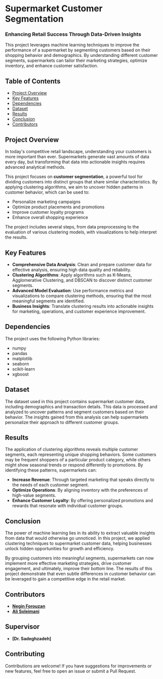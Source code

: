 # Supermarket Customer Segmentation

### Enhancing Retail Success Through Data-Driven Insights

This project leverages machine learning techniques to improve the performance of a supermarket by segmenting customers based on their shopping behavior and demographics. By understanding different customer segments, supermarkets can tailor their marketing strategies, optimize inventory, and enhance customer satisfaction.

## **Table of Contents**

- [Project Overview](#project-overview)
- [Key Features](#key-features)
- [Dependencies](#dependencies)
- [Dataset](#dataset)
- [Results](#results)
- [Conclusion](#conclusion)
- [Contributors](#contributors)

## Project Overview

In today's competitive retail landscape, understanding your customers is more important than ever. Supermarkets generate vast amounts of data every day, but transforming that data into actionable insights requires advanced analytical methods.

This project focuses on **customer segmentation**, a powerful tool for dividing customers into distinct groups that share similar characteristics. By applying clustering algorithms, we aim to uncover hidden patterns in customer behavior, which can be used to:

- Personalize marketing campaigns
- Optimize product placements and promotions
- Improve customer loyalty programs
- Enhance overall shopping experience

The project includes several steps, from data preprocessing to the evaluation of various clustering models, with visualizations to help interpret the results.

## Key Features

- **Comprehensive Data Analysis**: Clean and prepare customer data for effective analysis, ensuring high data quality and reliability.
- **Clustering Algorithms**: Apply algorithms such as K-Means, Agglomerative Clustering, and DBSCAN to discover distinct customer segments.
- **Advanced Model Evaluation**: Use performance metrics and visualizations to compare clustering methods, ensuring that the most meaningful segments are identified.
- **Business Insights**: Translate clustering results into actionable insights for marketing, operations, and customer experience improvement.

## Dependencies

The project uses the following Python libraries:
- numpy
- pandas
- matplotlib
- seaborn
- scikit-learn
- xgboost

## Dataset

The dataset used in this project contains supermarket customer data, including demographics and transaction details. This data is processed and analyzed to uncover patterns and segment customers based on their behavior. The insights gained from this analysis can help supermarkets personalize their approach to different customer groups.

## Results

The application of clustering algorithms reveals multiple customer segments, each representing unique shopping behaviors. Some customers may be frequent shoppers of a particular product category, while others might show seasonal trends or respond differently to promotions. By identifying these patterns, supermarkets can:

- **Increase Revenue**: Through targeted marketing that speaks directly to the needs of each customer segment.
- **Optimize Operations**: By aligning inventory with the preferences of high-value segments.
- **Enhance Customer Loyalty**: By offering personalized promotions and rewards that resonate with individual customer groups.

## Conclusion

The power of machine learning lies in its ability to extract valuable insights from data that would otherwise go unnoticed. In this project, we applied clustering techniques to supermarket customer data, helping businesses unlock hidden opportunities for growth and efficiency.

By grouping customers into meaningful segments, supermarkets can now implement more effective marketing strategies, drive customer engagement, and ultimately, improve their bottom line. The results of this project demonstrate that even subtle differences in customer behavior can be leveraged to gain a competitive edge in the retail market.

## Contributors

- **[Negin Forouzan](https://github.com/neginforouzan)**
- **[Ali Soleimani](https://github.com/alisoleimani2001)**


## Supervisor

- **[Dr. Sadeghzadeh]**


## Contributing

Contributions are welcome! If you have suggestions for improvements or new features, feel free to open an issue or submit a Pull Request.
